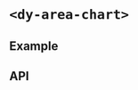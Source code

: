 # `<dy-area-chart>`

## Example

<gbp-example
  name="dy-area-chart"
  props='{"style": "width: 80%;", "fill": "true", "sequences": [{"label": "Label", "values": [[100, 1], [1000, 5]] }] }'
  src="https://jspm.dev/duoyun-ui/elements/area-chart"></gbp-example>

## API

<gbp-api src="/src/elements/area-chart.ts"></gbp-api>

